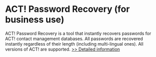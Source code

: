 # ACT! Password Recovery (for business use)
ACT! Password Recovery is a tool that instantly recovers passwords for ACT! contact management databases. All passwords are recovered instantly regardless of their length (including multi-lingual ones). All versions of ACT! are supported.
[>> Detailed information](https://secure.shareit.com/shareit/product.html?productid=300025234&affiliateid=200057808)